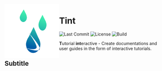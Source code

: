 <img align="left" width="180" height="180" alt="Tint logo" src="https://raw.githubusercontent.com/Nichtgian/tint/master/resources/tint.svg" />

# Tint
![Last Commit](https://img.shields.io/github/last-commit/nichtgian/tint?color=ff69b4)
![License](https://img.shields.io/github/license/nichtgian/tint)
![Build](https://github.com/Nichtgian/tint/workflows/Build%20Backend/badge.svg)
<br/>

**T**utorial **int**eractive - Create documentations and user guides in the form of interactive tutorials.

## Subtitle

